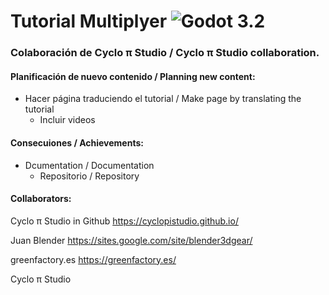 # Tutorial Multiplyer ![Godot 3.2](https://img.shields.io/badge/godot-v3.2-%23478cbf)

### Colaboración de Cyclo π Studio / Cyclo π Studio collaboration.
#### Planificación de nuevo contenido / Planning new content:
- Hacer página traduciendo el tutorial / Make page by translating the tutorial
  - Incluir videos
  
#### Consecuiones / Achievements:
- Dcumentation / Documentation
  - Repositorio / Repository
  
 
#### Collaborators:

Cyclo π Studio in Github https://cyclopistudio.github.io/

Juan Blender https://sites.google.com/site/blender3dgear/

greenfactory.es https://greenfactory.es/

Cyclo π Studio
